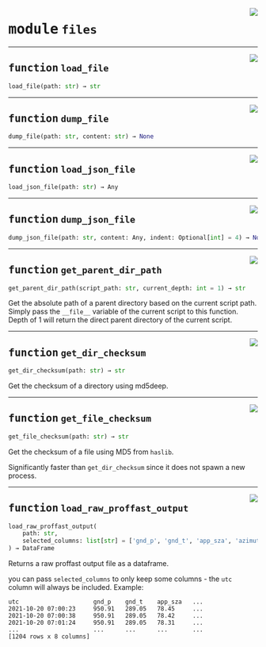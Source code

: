 <!-- markdownlint-disable -->

<a href="https://github.com/tum-esm/utils/tree/main/tum_esm_utils/files.py#L0"><img align="right" style="float:right;" src="https://img.shields.io/badge/-source-cccccc?style=flat-square"></a>

# <kbd>module</kbd> `files`





---

<a href="https://github.com/tum-esm/utils/tree/main/tum_esm_utils/files.py#L9"><img align="right" style="float:right;" src="https://img.shields.io/badge/-source-cccccc?style=flat-square"></a>

## <kbd>function</kbd> `load_file`

```python
load_file(path: str) → str
```






---

<a href="https://github.com/tum-esm/utils/tree/main/tum_esm_utils/files.py#L14"><img align="right" style="float:right;" src="https://img.shields.io/badge/-source-cccccc?style=flat-square"></a>

## <kbd>function</kbd> `dump_file`

```python
dump_file(path: str, content: str) → None
```






---

<a href="https://github.com/tum-esm/utils/tree/main/tum_esm_utils/files.py#L19"><img align="right" style="float:right;" src="https://img.shields.io/badge/-source-cccccc?style=flat-square"></a>

## <kbd>function</kbd> `load_json_file`

```python
load_json_file(path: str) → Any
```






---

<a href="https://github.com/tum-esm/utils/tree/main/tum_esm_utils/files.py#L24"><img align="right" style="float:right;" src="https://img.shields.io/badge/-source-cccccc?style=flat-square"></a>

## <kbd>function</kbd> `dump_json_file`

```python
dump_json_file(path: str, content: Any, indent: Optional[int] = 4) → None
```






---

<a href="https://github.com/tum-esm/utils/tree/main/tum_esm_utils/files.py#L29"><img align="right" style="float:right;" src="https://img.shields.io/badge/-source-cccccc?style=flat-square"></a>

## <kbd>function</kbd> `get_parent_dir_path`

```python
get_parent_dir_path(script_path: str, current_depth: int = 1) → str
```

Get the absolute path of a parent directory based on the current script path. Simply pass the `__file__` variable of the current script to this function. Depth of 1 will return the direct parent directory of the current script. 


---

<a href="https://github.com/tum-esm/utils/tree/main/tum_esm_utils/files.py#L41"><img align="right" style="float:right;" src="https://img.shields.io/badge/-source-cccccc?style=flat-square"></a>

## <kbd>function</kbd> `get_dir_checksum`

```python
get_dir_checksum(path: str) → str
```

Get the checksum of a directory using md5deep. 


---

<a href="https://github.com/tum-esm/utils/tree/main/tum_esm_utils/files.py#L50"><img align="right" style="float:right;" src="https://img.shields.io/badge/-source-cccccc?style=flat-square"></a>

## <kbd>function</kbd> `get_file_checksum`

```python
get_file_checksum(path: str) → str
```

Get the checksum of a file using MD5 from `haslib`. 

Significantly faster than `get_dir_checksum` since it does not spawn a new process. 


---

<a href="https://github.com/tum-esm/utils/tree/main/tum_esm_utils/files.py#L61"><img align="right" style="float:right;" src="https://img.shields.io/badge/-source-cccccc?style=flat-square"></a>

## <kbd>function</kbd> `load_raw_proffast_output`

```python
load_raw_proffast_output(
    path: str,
    selected_columns: list[str] = ['gnd_p', 'gnd_t', 'app_sza', 'azimuth', 'xh2o', 'xair', 'xco2', 'xch4', 'xco', 'xch4_s5p']
) → DataFrame
```

Returns a raw proffast output file as a dataframe. 

you can pass `selected_columns` to only keep some columns - the `utc` column will always be included. Example: 

```
utc                     gnd_p    gnd_t    app_sza   ...
2021-10-20 07:00:23     950.91   289.05   78.45     ...
2021-10-20 07:00:38     950.91   289.05   78.42     ...
2021-10-20 07:01:24     950.91   289.05   78.31     ...
...                     ...      ...      ...       ...
[1204 rows x 8 columns]
``` 


